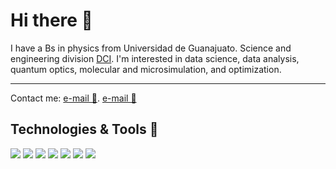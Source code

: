 # Hi there 👋

I have a Bs in physics from Universidad de Guanajuato. Science and engineering division [DCI](http://www.dci.ugto.mx/). I'm interested in data science, data analysis, quantum optics, molecular and microsimulation, and optimization.
___
Contact me: [e-mail 📧](mailto:delatorrena2016@licifug.ugto.mx).
[e-mail 📧](mailto:alvarodelatorre624@gmail.com)

## Technologies & Tools 🧰

![](https://img.shields.io/badge/Code-Python-informational?style=plastic&logo=python&logoColor=white&color=2bbc8a)
![](https://img.shields.io/badge/Code-C-informational?style=plastic&logo=c&logoColor=white&color=2bbc8a)
![](https://img.shields.io/badge/Code-C++-informational?style=plastic&logo=cplusplus&logoColor=white&color=2bbc8a)
![](https://img.shields.io/badge/Code-Fortran-informational?style=flat&logo=fortran&logoColor=white&color=2bbc8a)
![](https://img.shields.io/badge/Editor-Colab-informational?style=plastic&logo=googlecolab&logoColor=white&color=2bbc8a)
![](https://img.shields.io/badge/OS-Linux-informational?style=plastic&logo=linux&logoColor=white&color=2bbc8a)
![](https://img.shields.io/badge/OS-Microsoft-informational?style=plastic&logo=microsoft&logoColor=white&color=2bbc8a)

